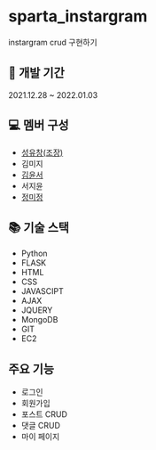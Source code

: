 # sparta_instargram
instargram crud 구현하기<br>


## 📆 개발 기간
2021.12.28 ~ 2022.01.03

## 💻 멤버 구성
- <a href="https://github.com/seongyouchang">성유창(조장)</a>
- 김미지
- <a href="https://github.com/Hogu-yoon">김윤서</a>
- 서지윤
- <a href="https://github.com/nxxxtyetdecided">정미정</a>

## 📚 기술 스택
- Python
- FLASK
- HTML
- CSS
- JAVASCIPT
- AJAX
- JQUERY
- MongoDB
- GIT
- EC2

## 주요 기능
- 로그인
- 회원가입
- 포스트 CRUD
- 댓글 CRUD
- 마이 페이지
